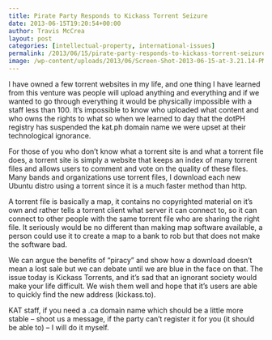 ```yaml
---
title: Pirate Party Responds to Kickass Torrent Seizure
date: 2013-06-15T19:20:54+00:00
author: Travis McCrea
layout: post
categories: [intellectual-property, international-issues]
permalink: /2013/06/15/pirate-party-responds-to-kickass-torrent-seizure/
image: /wp-content/uploads/2013/06/Screen-Shot-2013-06-15-at-3.21.14-PM.png
---
```

I have owned a few torrent websites in my life, and one thing I have learned from this venture was people will upload anything and everything and if we wanted to go through everything it would be physically impossible with a staff less than 100. It&#8217;s impossible to know who uploaded what content and who owns the rights to what so when we learned to day that the dotPH registry has suspended the kat.ph domain name we were upset at their technological ignorance.

For those of you who don&#8217;t know what a torrent site is and what a torrent file does, a torrent site is simply a website that keeps an index of many torrent files and allows users to comment and vote on the quality of these files. Many bands and organizations use torrent files, I download each new Ubuntu distro using a torrent since it is a much faster method than http.

A torrent file is basically a map, it contains no copyrighted material on it&#8217;s own and rather tells a torrent client what server it can connect to, so it can connect to other people with the same torrent file who are sharing the right file. It seriously would be no different than making map software available, a person could use it to create a map to a bank to rob but that does not make the software bad.

We can argue the benefits of &#8220;piracy&#8221; and show how a download doesn&#8217;t mean a lost sale but we can debate until we are blue in the face on that. The issue today is Kickass Torrents, and it&#8217;s sad that an ignorant society would make your life difficult. We wish them well and hope that it&#8217;s users are able to quickly find the new address (kickass.to).

KAT staff, if you need a .ca domain name which should be a little more stable &#8211; shoot us a message, if the party can&#8217;t register it for you (it should be able to) &#8211; I will do it myself.